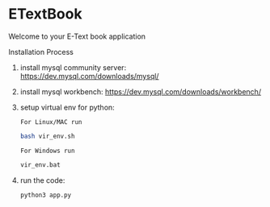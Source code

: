 # ETextBook

Welcome to your E-Text book application

Installation Process

1.  install mysql community server: https://dev.mysql.com/downloads/mysql/
2.  install mysql workbench: https://dev.mysql.com/downloads/workbench/
3.  setup virtual env for python:

    ```For Linux/MAC run``` 
    ```bash
    bash vir_env.sh 
    ```
    ```For Windows run```
    ```bash
    vir_env.bat 
    ```
4.  run the code:
    ```python
    python3 app.py
    ```
